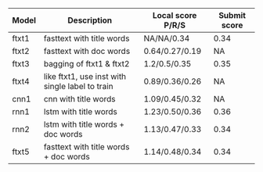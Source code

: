

| Model | Description | Local score P/R/S | Submit score |
| ----- | ----------- | ----------------- | ------------ |
| ftxt1 | fasttext with title words | NA/NA/0.34 | 0.34 |
| ftxt2 | fasttext with doc words | 0.64/0.27/0.19 | NA |
| ftxt3 | bagging of ftxt1 & ftxt2 | 1.2/0.5/0.35 | 0.35 |
| ftxt4 | like ftxt1, use inst with single label to train | 0.89/0.36/0.26 | NA |
| cnn1  | cnn with title words | 1.09/0.45/0.32 | NA |
| rnn1  | lstm with title words | 1.23/0.50/0.36 | 0.36 |
| rnn2  | lstm with title words + doc words | 1.13/0.47/0.33 | 0.34 |
| ftxt5 | fasttext with title words + doc words | 1.14/0.48/0.34 | 0.34 |

